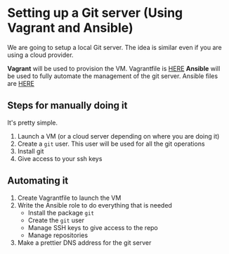 # Setting up a Git server (Using Vagrant and Ansible)

We are going to setup a local Git server.
The idea is similar even if you are using a cloud provider.

**Vagrant** will be used to provision the VM. Vagrantfile is [HERE]()
**Ansible** will be used to fully automate the management of the git server.
Ansible files are [HERE]()


## Steps for manually doing it

It's pretty simple.

1. Launch a VM (or a cloud server depending on where you are doing it)
2. Create a `git` user. This user will be used for all the git operations
3. Install git
4. Give access to your ssh keys

## Automating it

1. Create Vagrantfile to launch the VM
2. Write the Ansible role to do everything that is needed
	- Install the package `git`
	- Create the `git` user
	- Manage SSH keys to give access to the repo
	- Manage repositories
3. Make a prettier DNS address for the git server

